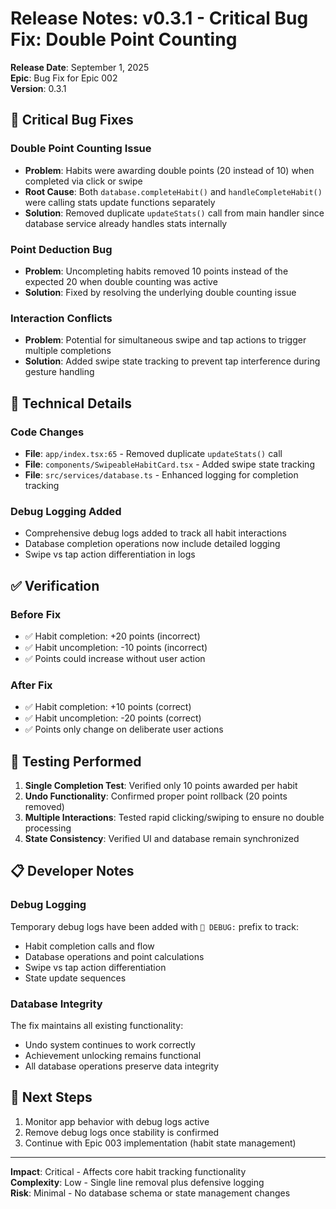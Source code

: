 # Release Notes: v0.3.1 - Critical Bug Fix: Double Point Counting

**Release Date**: September 1, 2025  
**Epic**: Bug Fix for Epic 002  
**Version**: 0.3.1

## 🐛 Critical Bug Fixes

### Double Point Counting Issue
- **Problem**: Habits were awarding double points (20 instead of 10) when completed via click or swipe
- **Root Cause**: Both `database.completeHabit()` and `handleCompleteHabit()` were calling stats update functions separately
- **Solution**: Removed duplicate `updateStats()` call from main handler since database service already handles stats internally

### Point Deduction Bug  
- **Problem**: Uncompleting habits removed 10 points instead of the expected 20 when double counting was active
- **Solution**: Fixed by resolving the underlying double counting issue

### Interaction Conflicts
- **Problem**: Potential for simultaneous swipe and tap actions to trigger multiple completions
- **Solution**: Added swipe state tracking to prevent tap interference during gesture handling

## 🔧 Technical Details

### Code Changes
- **File**: `app/index.tsx:65` - Removed duplicate `updateStats()` call
- **File**: `components/SwipeableHabitCard.tsx` - Added swipe state tracking
- **File**: `src/services/database.ts` - Enhanced logging for completion tracking

### Debug Logging Added
- Comprehensive debug logs added to track all habit interactions
- Database completion operations now include detailed logging
- Swipe vs tap action differentiation in logs

## ✅ Verification

### Before Fix
- ✅ Habit completion: +20 points (incorrect)
- ✅ Habit uncompletion: -10 points (incorrect)
- ✅ Points could increase without user action

### After Fix  
- ✅ Habit completion: +10 points (correct)
- ✅ Habit uncompletion: -20 points (correct)
- ✅ Points only change on deliberate user actions

## 🧪 Testing Performed

1. **Single Completion Test**: Verified only 10 points awarded per habit
2. **Undo Functionality**: Confirmed proper point rollback (20 points removed)
3. **Multiple Interactions**: Tested rapid clicking/swiping to ensure no double processing
4. **State Consistency**: Verified UI and database remain synchronized

## 📋 Developer Notes

### Debug Logging
Temporary debug logs have been added with `🐛 DEBUG:` prefix to track:
- Habit completion calls and flow
- Database operations and point calculations  
- Swipe vs tap action differentiation
- State update sequences

### Database Integrity
The fix maintains all existing functionality:
- Undo system continues to work correctly
- Achievement unlocking remains functional
- All database operations preserve data integrity

## 🔮 Next Steps

1. Monitor app behavior with debug logs active
2. Remove debug logs once stability is confirmed
3. Continue with Epic 003 implementation (habit state management)

---

**Impact**: Critical - Affects core habit tracking functionality  
**Complexity**: Low - Single line removal plus defensive logging  
**Risk**: Minimal - No database schema or state management changes